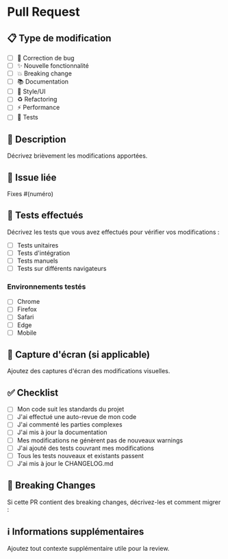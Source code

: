 # Pull Request

## 📋 Type de modification
- [ ] 🐛 Correction de bug
- [ ] ✨ Nouvelle fonctionnalité
- [ ] 💥 Breaking change
- [ ] 📚 Documentation
- [ ] 🎨 Style/UI
- [ ] ♻️ Refactoring
- [ ] ⚡ Performance
- [ ] 🧪 Tests

## 📝 Description
Décrivez brièvement les modifications apportées.

## 🔗 Issue liée
Fixes #(numéro)

## 🧪 Tests effectués
Décrivez les tests que vous avez effectués pour vérifier vos modifications :

- [ ] Tests unitaires
- [ ] Tests d'intégration
- [ ] Tests manuels
- [ ] Tests sur différents navigateurs

### Environnements testés
- [ ] Chrome
- [ ] Firefox
- [ ] Safari
- [ ] Edge
- [ ] Mobile

## 📱 Capture d'écran (si applicable)
Ajoutez des captures d'écran des modifications visuelles.

## ✅ Checklist
- [ ] Mon code suit les standards du projet
- [ ] J'ai effectué une auto-revue de mon code
- [ ] J'ai commenté les parties complexes
- [ ] J'ai mis à jour la documentation
- [ ] Mes modifications ne génèrent pas de nouveaux warnings
- [ ] J'ai ajouté des tests couvrant mes modifications
- [ ] Tous les tests nouveaux et existants passent
- [ ] J'ai mis à jour le CHANGELOG.md

## 🔄 Breaking Changes
Si cette PR contient des breaking changes, décrivez-les et comment migrer :

## ℹ️ Informations supplémentaires
Ajoutez tout contexte supplémentaire utile pour la review.

